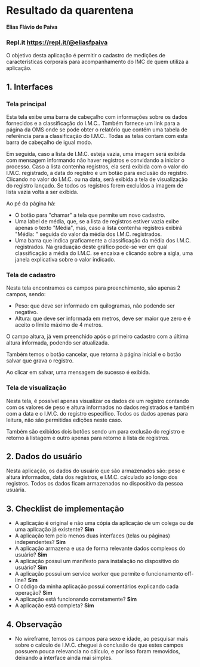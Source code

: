 # Resultado da quarentena
 
**Elias Flávio de Paiva**
### Repl.it https://repl.it/@eliasfpaiva
 
O objetivo desta aplicação é permitir o cadastro de medições de características corporais para acompanhamento do IMC de quem utiliza a aplicação.
 
## 1. Interfaces
 
### Tela principal
 
Esta tela exibe uma barra de cabeçalho com informações sobre os dados fornecidos e a classificação do I.M.C.. Também fornece um link para a página da OMS onde se pode obter o relatório que contém uma tabela de referência para a classificação do I.M.C.. Todas as telas contam com esta barra de cabeçalho de igual modo.
 
Em seguida, caso a lista de I.M.C. esteja vazia, uma imagem será exibida com mensagem informando não haver registros e convidando a iniciar o processo. Caso a lista contenha registros, ela será exibida com o valor do I.M.C. registrado, a data do registro e um botão para exclusão do registro. Clicando no valor do I.M.C. ou na data, será exibida a tela de visualização do registro lançado. Se todos os registros forem excluídos a imagem de lista vazia volta a ser exibida.
 
Ao pé da página há:
- O botão para "chamar" a tela que permite um novo cadastro.
- Uma label de média, que, se a lista de registros estiver vazia exibe apenas o texto "Média", mas, caso a lista contenha registros exibirá "Média: " seguida do valor da média dos I.M.C. registrados.
- Uma barra que indica graficamente a classificação da média dos I.M.C. registrados. Na graduação deste gráfico pode-se ver em qual classificação a média do I.M.C. se encaixa e clicando sobre a sigla, uma janela explicativa sobre o valor indicado.
 
### Tela de cadastro
 
Nesta tela encontramos os campos para preenchimento, são apenas 2 campos, sendo:
- Peso: que deve ser informado em quilogramas, não podendo ser negativo.
- Altura: que deve ser informada em metros, deve ser maior que zero e é aceito o limite máximo de 4 metros.
 
O campo altura, já vem preenchido após o primeiro cadastro com a última altura informada, podendo ser atualizada.
 
Também temos o botão cancelar, que retorna à página inicial e o botão salvar que grava o registro.
 
Ao clicar em salvar, uma mensagem de sucesso é exibida.
 
### Tela de visualização
 
Nesta tela, é possível apenas visualizar os dados de um registro contando com os valores de peso e altura informados no dados registrados e também com a data e o I.M.C. do registro específico. Todos os dados apenas para leitura, não são permitidas edições neste caso.
 
Também são exibidos dois botões sendo um para exclusão do registro e retorno à listagem e outro apenas para retorno à lista de registros.
 
## 2. Dados do usuário
 
Nesta aplicação, os dados do usuário que são armazenados são: peso e altura informados, data dos registros, e I.M.C. calculado ao longo dos registros. Todos os dados ficam armazenados no dispositivo da pessoa usuária.
 
## 3. Checklist de implementação
 
- A aplicação é original e não uma cópia da aplicação de um colega ou de uma aplicação já existente? **Sim**
- A aplicação tem pelo menos duas interfaces (telas ou páginas) independentes? **Sim**
- A aplicação armazena e usa de forma relevante dados complexos do usuário? **Sim**
- A aplicação possui um manifesto para instalação no dispositivo do usuário? **Sim**
- A aplicação possui um service worker que permite o funcionamento off-line? **Sim**
- O código da minha aplicação possui comentários explicando cada operação? **Sim**
- A aplicação está funcionando corretamente? **Sim**
- A aplicação está completa? **Sim**
 
## 4. Observação
 
- No wireframe, temos os campos para sexo e idade, ao pesquisar mais sobre o calculo de I.M.C. cheguei à conclusão de que estes campos possuem pouca relevancia no cálculo, e por isso foram removidos, deixando a interface ainda mai simples.

